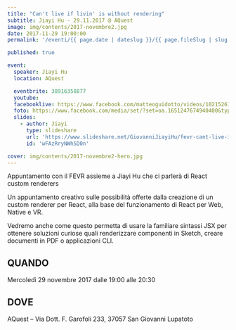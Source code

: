 ```yaml
---
title: "Can't live if livin' is without rendering"
subtitle: Jiayi Hu - 29.11.2017 @ AQuest
image: img/contents/2017-novembre2.jpg
date: 2017-11-29 19:00:00
permalink: '/eventi/{{ page.date | dateslug }}/{{ page.fileSlug | slug }}/index.html'

published: true

event:
  speaker: Jiayi Hu
  location: AQuest

  eventbrite: 38916358877
  youtube:
  facebooklive: https://www.facebook.com/matteoguidotto/videos/10215261402112238/
  foto: https://www.facebook.com/media/set/?set=oa.1651247674940400&type=3
  slides:
    - author: Jiayi
      type: slideshare
      url: 'https://www.slideshare.net/GiovanniJiayiHu/fevr-cant-live-if-livin-is-without-rendering'
      id: 'wFAzRryNWhSD0n'

cover: img/contents/2017-novembre2-hero.jpg
---
```


Appuntamento con il FEVR assieme a Jiayi Hu che ci parlerà di React custom renderers

Un appuntamento creativo sulle possibilità offerte dalla creazione di un custom renderer per React,
alla base del funzionamento di React per Web, Native e VR.

Vedremo anche come questo permetta di usare la familiare sintassi JSX per ottenere soluzioni
curiose quali renderizzare componenti in Sketch, creare documenti in PDF o applicazioni CLI.

## QUANDO

Mercoledì 29 novembre 2017 dalle 19:00 alle 20:30

## DOVE

AQuest – Via Dott. F. Garofoli 233, 37057 San Giovanni Lupatoto
